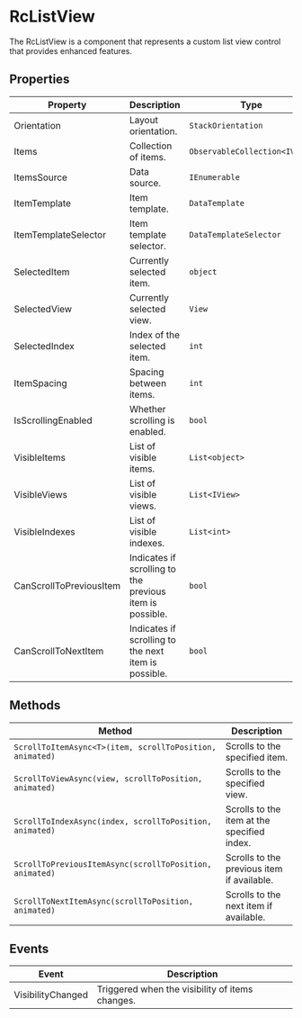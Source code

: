 # RcListView

 The RcListView is a component that represents a custom list view control that provides enhanced features.

## Properties

| Property                | Description                            | Type                  |
|-------------------------|----------------------------------------|-----------------------|
| Orientation             | Layout orientation.                    | `StackOrientation`    |
| Items                   | Collection of items.                   | `ObservableCollection<IView>` |
| ItemsSource             | Data source.                           | `IEnumerable`         |
| ItemTemplate            | Item template.                         | `DataTemplate`        |
| ItemTemplateSelector    | Item template selector.                | `DataTemplateSelector`|
| SelectedItem            | Currently selected item.               | `object`              |
| SelectedView            | Currently selected view.               | `View`                |
| SelectedIndex           | Index of the selected item.            | `int`                 |
| ItemSpacing             | Spacing between items.                 | `int`                 |
| IsScrollingEnabled      | Whether scrolling is enabled.          | `bool`                |
| VisibleItems            | List of visible items.                 | `List<object>`        |
| VisibleViews            | List of visible views.                 | `List<IView>`         |
| VisibleIndexes          | List of visible indexes.               | `List<int>`           |
| CanScrollToPreviousItem | Indicates if scrolling to the previous item is possible. | `bool` |
| CanScrollToNextItem     | Indicates if scrolling to the next item is possible. | `bool`     |

## Methods

| Method                             | Description                                       |
|-----------------------------------|---------------------------------------------------|
| `ScrollToItemAsync<T>(item, scrollToPosition, animated)` | Scrolls to the specified item. |
| `ScrollToViewAsync(view, scrollToPosition, animated)` | Scrolls to the specified view. |
| `ScrollToIndexAsync(index, scrollToPosition, animated)` | Scrolls to the item at the specified index. |
| `ScrollToPreviousItemAsync(scrollToPosition, animated)` | Scrolls to the previous item if available. |
| `ScrollToNextItemAsync(scrollToPosition, animated)` | Scrolls to the next item if available. |

## Events

| Event                | Description                                           |
|----------------------|-------------------------------------------------------|
| VisibilityChanged    | Triggered when the visibility of items changes.       |
